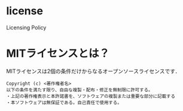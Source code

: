 # license
Licensing Policy

# MITライセンスとは？
MITライセンスは2個の条件だけからなるオープンソースライセンスです．
```
Copyright (c) <著作権者名>
以下の条件を満たす限り、自由な複製・配布・修正を無制限に許可する。
・上記の著作権表示と本許諾書を、ソフトウェアの複製または重要な部分に記載する
・本ソフトウェアは無保証である。自己責任で使用する。
```
